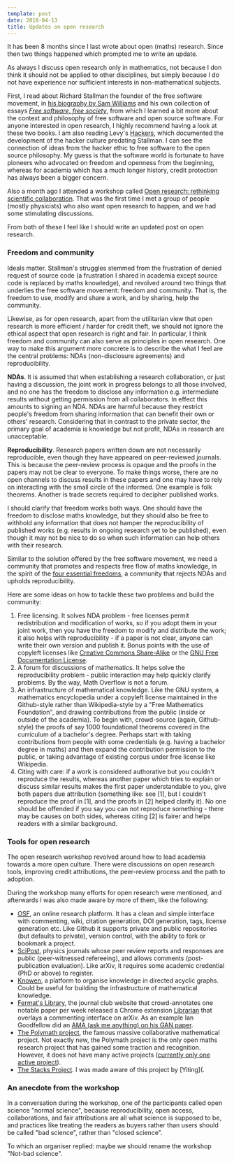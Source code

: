 ```yaml
---
template: post
date: 2018-04-13
title: Updates on open research
---
```


It has been 8 months since I last wrote about open (maths) research. Since then two things happened which prompted me to write an update.

As always I discuss open research only in mathematics, not because I don think it should not be applied to other disciplines, but simply because I do not have experience nor sufficient interests in non-mathematical subjects.

First, I read about Richard Stallman the founder of the free software movement, in [his biography by Sam Williams](http://shop.oreilly.com/product/9780596002879.do) and his own collection of essays [_Free software, free society_](https://shop.fsf.org/books-docs/free-software-free-society-selected-essays-richard-m-stallman-3rd-edition), from which I learned a bit more about the context and philosophy of free software and open source software.
For anyone interested in open research, I highly recommend having a look at these two books.
I am also reading Levy's [Hackers](http://www.stevenlevy.com/index.php/books/hackers), which documented the development of the hacker culture predating Stallman.
I can see the connection of ideas from the hacker ethic to free software to the open source philosophy.
My guess is that the software world is fortunate to have pioneers who advocated on freedom and openness from the beginning, whereas for academia which has a much longer history, credit protection has always been a bigger concern.

Also a month ago I attended a workshop called [Open research: rethinking scientific collaboration](https://www.perimeterinstitute.ca/conferences/open-research-rethinking-scientific-collaboration). That was the first time I met a group of people (mostly physicists) who also want open research to happen, and we had some stimulating discussions.

From both of these I feel like I should write an updated post on open research.

### Freedom and community
Ideals matter. Stallman's struggles stemmed from the frustration of denied request of source code (a frustration I shared in academia except source code is replaced by maths knowledge), and revolved around two things that underlies the free software movement: freedom and community.
That is, the freedom to use, modify and share a work, and by sharing, help the community.

Likewise, as for open research, apart from the utilitarian view that open research is more efficient / harder for credit theft, we should not ignore the ethical aspect that open research is right and fair.
In particular, I think freedom and community can also serve as principles in open research.
One way to make this argument more concrete is to describe the what I feel are the central problems: NDAs (non-disclosure agreements) and reproducibility.

__NDAs__. It is assumed that when establishing a research collaboration, or just having a discussion, the joint work in progress belongs to all those involved, and no one has the freedom to disclose any information e.g. intermediate results without getting permission from all collaborators. In effect this amounts to signing an NDA.
NDAs are harmful because they restrict people's freedom from sharing information that can benefit their own or others' research.
Considering that in contrast to the private sector, the primary goal of academia is knowledge but not profit, NDAs in research are unacceptable.

__Reproducibility__. Research papers written down are not necessarily reproducible, even though they have appeared on peer-reviewed journals.
This is because the peer-review process is opaque and the proofs in the papers may not be clear to everyone.
To make things worse, there are no open channels to discuss results in these papers and one may have to rely on interacting with the small circle of the informed. 
One example is folk theorems. Another is trade secrets required to decipher published works.

I should clarify that freedom works both ways. One should have the freedom to disclose maths knowledge, but they should also be free to withhold any information that does not hamper the reproducibility of published works (e.g. results in ongoing research yet to be published), even though it may not be nice to do so when such information can help others with their research.

Similar to the solution offered by the free software movement, we need a community that promotes and respects free flow of maths knowledge, in the spirit of the [four essential freedoms](https://www.gnu.org/philosophy/), a community that rejects NDAs and upholds reproducibility.

Here are some ideas on how to tackle these two problems and build the community:

1. Free licensing. It solves NDA problem - free licenses permit redistribution and modification of works, so if you adopt them in your joint work, then you have the freedom to modify and distribute the work; it also helps with reproducibility - if a paper is not clear, anyone can write their own version and publish it. Bonus points with the use of copyleft licenses like [Creative Commons Share-Alike](https://creativecommons.org/licenses/by-sa/4.0/) or the [GNU Free Documentation License](https://www.gnu.org/licenses/fdl.html).
2. A forum for discussions of mathematics. It helps solve the reproducibility problem - public interaction may help quickly clarify problems. By the way, Math Overflow is not a forum.
3. An infrastructure of mathematical knowledge. Like the GNU system, a mathematics encyclopedia under a copyleft license maintained in the Github-style rather than Wikipedia-style by a "Free Mathematics Foundation", and drawing contributions from the public (inside or outside of the academia). To begin with, crowd-source (again, Github-style) the proofs of say 1000 foundational theorems covered in the curriculum of a bachelor's degree. Perhaps start with taking contributions from people with some credentials (e.g. having a bachelor degree in maths) and then expand the contribution permission to the public, or taking advantage of existing corpus under free license like Wikipedia.
4. Citing with care: if a work is considered authorative but you couldn't reproduce the results, whereas another paper which tries to explain or discuss similar results makes the first paper understandable to you, give both papers due attribution (something like: see [1], but I couldn't reproduce the proof in [1], and the proofs in [2] helped clarify it). No one should be offended if you say you can not reproduce something - there may be causes on both sides, whereas citing [2] is fairer and helps readers with a similar background.

### Tools for open research

The open research workshop revolved around how to lead academia towards a more open culture.
There were discussions on open research tools, improving credit attributions, the peer-review process and the path to adoption.

During the workshop many efforts for open research were mentioned, and afterwards I was also made aware by more of them, like the following:

- [OSF](https://osf.io), an online research platform. It has a clean and simple interface with commenting, wiki, citation generation, DOI generation, tags, license generation etc. Like Github it supports private and public repositories (but defaults to private), version control, with the ability to fork or bookmark a project.
- [SciPost](https://scipost.org/), physics journals whose peer review reports and responses are public (peer-witnessed refereeing), and allows comments (post-publication evaluation). Like arXiv, it requires some academic credential (PhD or above) to register.
- [Knowen](https://knowen.org/), a platform to organise knowledge in directed acyclic graphs. Could be useful for building the infrastructure of mathematical knowledge.
- [Fermat's Library](https://fermatslibrary.com/), the journal club website that crowd-annotates one notable paper per week released a Chrome extension [Librarian](https://fermatslibrary.com/librarian) that overlays a commenting interface on arXiv. As an example Ian Goodfellow did an [AMA (ask me anything) on his GAN paper](https://fermatslibrary.com/arxiv_comments?url=https://arxiv.org/pdf/1406.2661.pdf).
- [The Polymath project](https://polymathprojects.org/), the famous massive collaborative mathematical project. Not exactly new, the Polymath project is the only open maths research project that has gained some traction and recognition. However, it does not have many active projects ([currently only one active project](http://michaelnielsen.org/polymath1/index.php?title=Main_Page)).
- [The Stacks Project](https://stacks.math.columbia.edu/). I was made aware of this project by [Yiting](. 

### An anecdote from the workshop

In a conversation during the workshop, one of the participants called open science "normal science", because reproducibility, open access, collaborations, and fair attributions are all what science is supposed to be, and practices like treating the readers as buyers rather than users should be called "bad science", rather than "closed science".

To which an organiser replied: maybe we should rename the workshop "Not-bad science".
